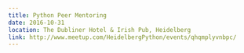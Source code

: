 ```yaml
---
title: Python Peer Mentoring
date: 2016-10-31
location: The Dubliner Hotel & Irish Pub, Heidelberg
link: http://www.meetup.com/HeidelbergPython/events/qhqmplyvnbpc/
---
```

